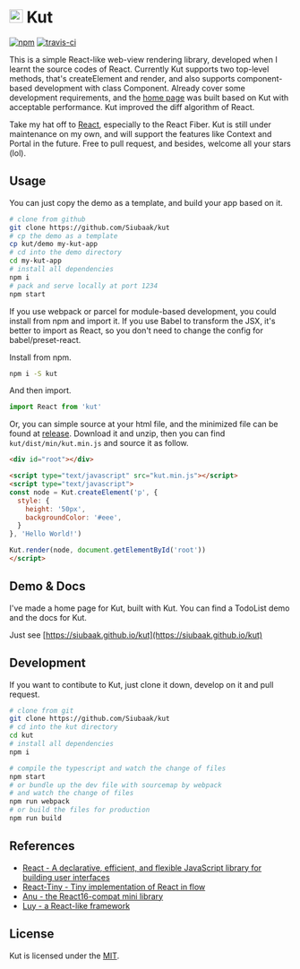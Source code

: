 # <img width="24" height="24" src="https://raw.githubusercontent.com/Siubaak/kut/master/docs/favicon.ico"/> Kut

[![npm](https://img.shields.io/npm/v/kut.svg?style=flat-square)](https://www.npmjs.com/package/kut)
[![travis-ci](https://img.shields.io/travis/Siubaak/kut.svg?style=flat-square)](https://travis-ci.org/Siubaak/kut)

This is a simple React-like web-view rendering library, developed when I learnt the source codes of React. Currently Kut supports two top-level methods, that's createElement and render, and also supports component-based development with class Component. Already cover some development requirements, and the [home page](https://siubaak.github.io/kut) was built based on Kut with acceptable performance. Kut improved the diff algorithm of React.

Take my hat off to [React](https://github.com/facebook/react), especially to the React Fiber. Kut is still under maintenance on my own, and will support the features like Context and Portal in the future. Free to pull request, and besides, welcome all your stars (lol).

## Usage

You can just copy the demo as a template, and build your app based on it.

```bash
# clone from github
git clone https://github.com/Siubaak/kut
# cp the demo as a template
cp kut/demo my-kut-app
# cd into the demo directory
cd my-kut-app
# install all dependencies
npm i
# pack and serve locally at port 1234
npm start
```

If you use webpack or parcel for module-based development, you could install from npm and import it. If you use Babel to transform the JSX, it's better to import as React, so you don't need to change the config for babel/preset-react.

Install from npm.

```bash
npm i -S kut
```

And then import.

```js
import React from 'kut'
```

Or, you can simple source at your html file, and the minimized file can be found at [release](https://github.com/Siubaak/kut/releases). Download it and unzip, then you can find `kut/dist/min/kut.min.js` and source it as follow.

```html
<div id="root"></div>

<script type="text/javascript" src="kut.min.js"></script>
<script type="text/javascript">
const node = Kut.createElement('p', {
  style: {
    height: '50px',
    backgroundColor: '#eee',
  }
}, 'Hello World!')

Kut.render(node, document.getElementById('root'))
</script>
```

## Demo & Docs

I've made a home page for Kut, built with Kut. You can find a TodoList demo and the docs for Kut.

Just see [https://siubaak.github.io/kut](https://siubaak.github.io/kut)

## Development

If you want to contibute to Kut, just clone it down, develop on it and pull request.

```bash
# clone from git
git clone https://github.com/Siubaak/kut
# cd into the kut directory
cd kut
# install all dependencies
npm i

# compile the typescript and watch the change of files
npm start
# or bundle up the dev file with sourcemap by webpack
# and watch the change of files
npm run webpack
# or build the files for production
npm run build
```

## References

- [React - A declarative, efficient, and flexible JavaScript library for building user interfaces](https://github.com/facebook/react)
- [React-Tiny - Tiny implementation of React in flow](https://github.com/CodeFalling/react-tiny)
- [Anu - the React16-compat mini library](https://github.com/RubyLouvre/anu)
- [Luy - a React-like framework](https://github.com/215566435/Luy)

## License

Kut is licensed under the [MIT](https://github.com/Siubaak/kut/blob/master/LICENSE).